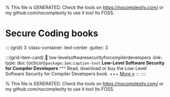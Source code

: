 
% This file is GENERATED. Check the tools on https://nocomplexity.com/ or my github.com/nocomplexity to use it too! Its FOSS. 

# Secure Coding books 
::::{grid} 3
:class-container: text-center
:gutter: 3 

:::{grid-item-card}
:link: low-levelsoftwaresecurityforcompilerdevelopers
:link-type: doc
{octicon}`package;1em;caption-text` **Low-Level Software Security for Compiler Developers**
^^^
Read, download or buy the Low-Level Software Security for Compiler Developers book.
+++
[More »](low-levelsoftwaresecurityforcompilerdevelopers)
:::
::::


% This file is GENERATED. Check the tools on https://nocomplexity.com/ or my github.com/nocomplexity to use it too! Its FOSS. 

